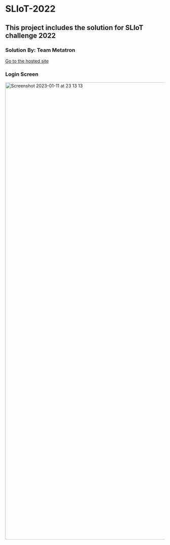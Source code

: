 # SLIoT-2022

## This project includes the solution for SLIoT challenge 2022
### Solution By: Team Metatron

[Go to the hosted site](https://sliot.mtron.me)

### Login Screen
<img width="1440" alt="Screenshot 2023-01-11 at 23 13 13" src="https://user-images.githubusercontent.com/44818405/211879373-1379606d-e834-4a05-8b3e-6c77c493bd1b.png">
